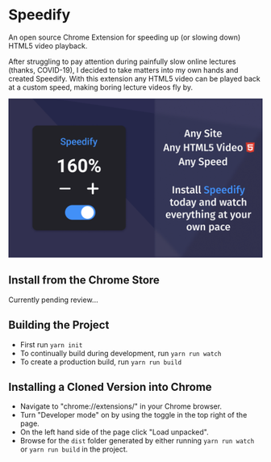 # Speedify
An open source Chrome Extension for speeding up (or slowing down) HTML5 video playback.

After struggling to pay attention during painfully slow online lectures (thanks, COVID-19), I decided to take matters into my own hands and created Speedify. With this extension any HTML5 video can be played back at a custom speed, making boring lecture videos fly by.
<p align="center">
  <img src="https://github.com/gyacynuk/speedify/blob/main/demo/banner.png?raw=true"/>
</p>

## Install from the Chrome Store
Currently pending review...

## Building the Project
- First run `yarn init`
- To continually build during development, run `yarn run watch`
- To create a production build, run `yarn run build`

## Installing a Cloned Version into Chrome
- Navigate to "chrome://extensions/" in your Chrome browser.
- Turn "Developer mode" on by using the toggle in the top right of the page.
- On the left hand side of the page click "Load unpacked".
- Browse for the `dist` folder generated by either running `yarn run watch` or `yarn run build` in the project.
